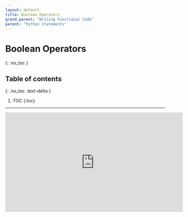 ```yaml
---
layout: default
title: Boolean Operators
grand_parent: "Writing Functional Code"
parent: "Python Statements"
---
```


# Boolean Operators
{: .no_toc }

## Table of contents
{: .no_toc .text-delta }

1. TOC
{:toc}

---


<iframe width="560" height="315" src="https://www.youtube-nocookie.com/embed/NeGhCWoNcW8?si=4GdSyzH4z4ixlUft" title="YouTube video player" frameborder="0" allow="accelerometer; autoplay; clipboard-write; encrypted-media; gyroscope; picture-in-picture; web-share" allowfullscreen></iframe>
